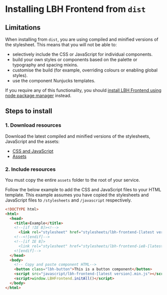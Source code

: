 # Installing LBH Frontend from `dist`

## Limitations

When installing from `dist`, you are using compiled and minified versions of the
stylesheet. This means that you will not be able to:

- selectively include the CSS or JavaScript for individual components.
- build your own styles or components based on the palette or typography and
  spacing mixins.
- customise the build (for example, overriding colours or enabling global
  styles).
- use the component Nunjucks templates.

If you require any of this functionality, you should [install LBH Frontend
using node package manager](installing-with-npm.md) instead.

## Steps to install

### 1. Download resources

Download the latest compiled and minified versions of the stylesheets,
JavaScript and the assets:

- [CSS and JavaScript](https://github.com/LBHackney-IT/lbh-frontend/tree/master/dist)
- [Assets](https://github.com/LBHackney-IT/lbh-frontend/tree/master/dist/assets)

### 2. Include resources

You must copy the entire `assets` folder to the root of your service.

Follow the below example to add the CSS and JavaScript files to your HTML template. This example assumes you have copied the stylesheets and JavaScript files to `/stylesheets` and `/javascript` respectively.

```html
<!DOCTYPE html>
<html>
  <head>
    <title>Example</title>
    <!--[if !IE 8]><!-->
      <link rel="stylesheet" href="stylesheets/lbh-frontend-[latest version].min.css">
    <!--<![endif]-->
    <!--[if IE 8]>
      <link rel="stylesheet" href="stylesheets/lbh-frontend-ie8-[latest-version].min.css">
    <![endif]-->
  </head>
  <body>
    <!-- Copy and paste component HTML-->
    <button class="lbh-button">This is a button component</button>
    <script src="javascript/lbh-frontend-[latest version].min.js"></script>
    <script>window.LBHFrontend.initAll()</script>
  </body>
</html>
```
